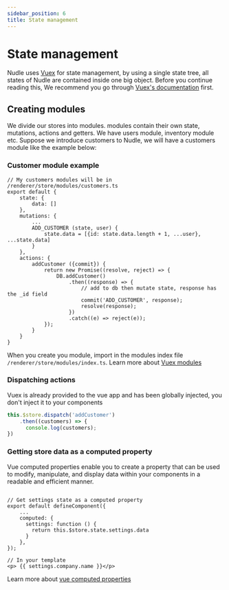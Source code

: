 ```yaml
---
sidebar_position: 6
title: State management
---
```


# State management
Nudle uses [Vuex](https://vuex.vuejs.org/guide/) for state management, by using a single state tree, all states of Nudle are contained inside one big object. Before you continue reading this, We recommend you go through [Vuex's documentation](https://vuex.vuejs.org/guide/) first.

## Creating modules
We divide our stores into modules. modules contain their own state, mutations, actions and getters. We have users module, inventory module etc. Suppose we introduce customers to Nudle, we will have a customers module like the example below:

### Customer module example
```tsx
// My customers modules will be in /renderer/store/modules/customers.ts
export default {
    state: {
        data: []
    },
    mutations: {
        ...
        ADD_CUSTOMER (state, user) {
            state.data = [{id: state.data.length + 1, ...user}, ...state.data]
        }
    },
    actions: {
        addCustomer ({commit}) {
            return new Promise((resolve, reject) => {
                DB.addCustomer()
                    .then((response) => {
                        // add to db then mutate state, response has the _id field
                        commit('ADD_CUSTOMER', response);
                        resolve(response);
                    })
                    .catch((e) => reject(e));
            });
        }
    }
}
```
When you create you module, import in the modules index file `/renderer/store/modules/index.ts`. Learn more about [Vuex modules](https://vuex.vuejs.org/guide/modules.html)

### Dispatching actions
Vuex is already provided to the vue app and has been globally injected, you don't inject it to your components
```ts
this.$store.dispatch('addCustomer')
    .then((customers) => {
      console.log(customers);
})
```

### Getting store data as a computed property
Vue computed properties enable you to create a property that can be used to modify, manipulate, and display data within your components in a readable and efficient manner.

```tsx

// Get settings state as a computed property
export default defineComponent({
    ...
    computed: {
      settings: function () {
        return this.$store.state.settings.data
      }
    },
});

// In your template
<p> {{ settings.company.name }}</p>

```

Learn more about [vue computed properties](https://vuejs.org/guide/essentials/computed.html)